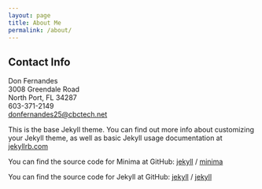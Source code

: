```yaml
---
layout: page
title: About Me
permalink: /about/
---
```


## Contact Info ##
Don Fernandes  
3008 Greendale Road  
North Port, FL 34287  
603-371-2149  
donfernandes25@cbctech.net  


This is the base Jekyll theme. You can find out more info about customizing your Jekyll theme, as well as basic Jekyll usage documentation at [jekyllrb.com](https://jekyllrb.com/)

You can find the source code for Minima at GitHub:
[jekyll][jekyll-organization] /
[minima](https://github.com/jekyll/minima)

You can find the source code for Jekyll at GitHub:
[jekyll][jekyll-organization] /
[jekyll](https://github.com/jekyll/jekyll)


[jekyll-organization]: https://github.com/jekyll
